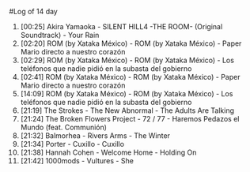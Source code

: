 #Log of 14 day

1. [00:25] Akira Yamaoka - SILENT HILL4 -THE ROOM- (Original Soundtrack) - Your Rain
1. [02:20] ROM (by Xataka México) - ROM (by Xataka México) - Paper Mario directo a nuestro corazón
1. [02:29] ROM (by Xataka México) - ROM (by Xataka México) - Los teléfonos que nadie pidió en la subasta del gobierno
1. [02:41] ROM (by Xataka México) - ROM (by Xataka México) - Paper Mario directo a nuestro corazón
1. [14:09] ROM (by Xataka México) - ROM (by Xataka México) - Los teléfonos que nadie pidió en la subasta del gobierno
1. [21:19] The Strokes - The New Abnormal - The Adults Are Talking
1. [21:24] The Broken Flowers Project - 72 / 77 - Haremos Pedazos el Mundo (feat. Communión)
1. [21:32] Balmorhea - Rivers Arms - The Winter
1. [21:34] Porter - Cuxillo - Cuxillo
1. [21:38] Hannah Cohen - Welcome Home - Holding On
1. [21:42] 1000mods - Vultures - She

